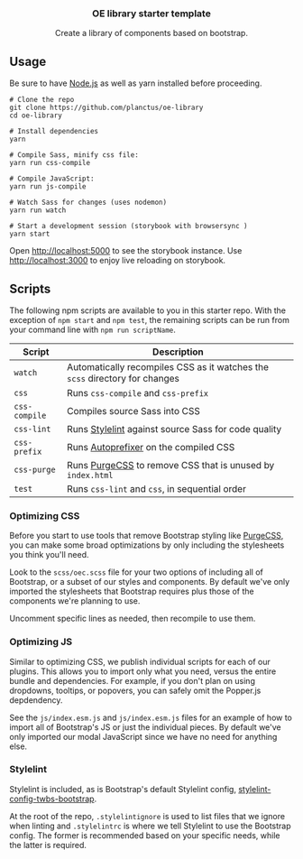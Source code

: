 <h3 align="center">OE library starter template</h3>

<p align="center">Create a library of components based on bootstrap.</p>

## Usage

Be sure to have [Node.js](https://nodejs.org/) as well as yarn installed before proceeding.

```shell
# Clone the repo
git clone https://github.com/planctus/oe-library
cd oe-library

# Install dependencies
yarn

# Compile Sass, minify css file:
yarn run css-compile

# Compile JavaScript:
yarn run js-compile

# Watch Sass for changes (uses nodemon)
yarn run watch

# Start a development session (storybook with browsersync )
yarn start
```

Open <http://localhost:5000> to see the storybook instance.
Use <http://localhost:3000> to enjoy live reloading on storybook.

## Scripts

The following npm scripts are available to you in this starter repo. With the exception of `npm start` and `npm test`, the remaining scripts can be run from your command line with `npm run scriptName`.

| Script        | Description                                                                        |
| ------------- | ---------------------------------------------------------------------------------- |
| `watch`       | Automatically recompiles CSS as it watches the `scss` directory for changes        |
| `css`         | Runs `css-compile` and `css-prefix`                                                |
| `css-compile` | Compiles source Sass into CSS                                                      |
| `css-lint`    | Runs [Stylelint](https://stylelint.io) against source Sass for code quality        |
| `css-prefix`  | Runs [Autoprefixer](https://github.com/postcss/autoprefixer) on the compiled CSS   |
| `css-purge`   | Runs [PurgeCSS](https://purgecss.com) to remove CSS that is unused by `index.html` |
| `test`        | Runs `css-lint` and `css`, in sequential order                                     |

### Optimizing CSS

Before you start to use tools that remove Bootstrap styling like [PurgeCSS](#purgecss), you can make some broad optimizations by only including the stylesheets you think you'll need.

Look to the `scss/oec.scss` file for your two options of including all of Bootstrap, or a subset of our styles and components. By default we've only imported the stylesheets that Bootstrap requires plus those of the components we're planning to use.

Uncomment specific lines as needed, then recompile to use them.

### Optimizing JS

Similar to optimizing CSS, we publish individual scripts for each of our plugins. This allows you to import only what you need, versus the entire bundle and dependencies. For example, if you don't plan on using dropdowns, tooltips, or popovers, you can safely omit the Popper.js depdendency.

See the `js/index.esm.js` and `js/index.esm.js` files for an example of how to import all of Bootstrap's JS or just the individual pieces. By default we've only imported our modal JavaScript since we have no need for anything else.

### Stylelint

Stylelint is included, as is Bootstrap's default Stylelint config, [stylelint-config-twbs-bootstrap](https://github.com/twbs/stylelint-config-twbs-bootstrap).

At the root of the repo, `.stylelintignore` is used to list files that we ignore when linting and `.stylelintrc` is where we tell Stylelint to use the Bootstrap config. The former is recommended based on your specific needs, while the latter is required.
